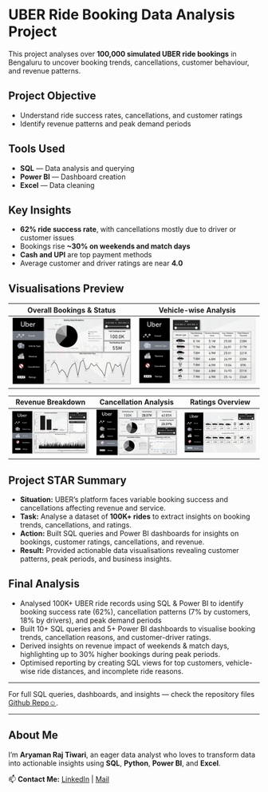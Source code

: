 # UBER Ride Booking Data Analysis Project

This project analyses over **100,000 simulated UBER ride bookings** in Bengaluru to uncover booking trends, cancellations, customer behaviour, and revenue patterns.

## Project Objective
- Understand ride success rates, cancellations, and customer ratings
- Identify revenue patterns and peak demand periods

## Tools Used
- **SQL** — Data analysis and querying
- **Power BI** — Dashboard creation
- **Excel** — Data cleaning

## Key Insights
- **62% ride success rate**, with cancellations mostly due to driver or customer issues
- Bookings rise **~30% on weekends and match days**
- **Cash and UPI** are top payment methods
- Average customer and driver ratings are near **4.0**

## Visualisations Preview

| Overall Bookings & Status | Vehicle-wise Analysis |
|:---:|:---:|
| ![Overall](./Screenshots/Screenshot_Overall.png) | ![Vehicle Type](./Screenshots/Screenshot_VehicleType.png) |

| Revenue Breakdown | Cancellation Analysis | Ratings Overview |
|:---:|:---:|:---:|
| ![Revenue](./Screenshots/Screenshot_Revenue.png) | ![Cancellation](./Screenshots/Screenshot_Cancellation.png) | ![Ratings](./Screenshots/Screenshot_Ratings.png) |

## Project STAR Summary

- **Situation:** UBER’s platform faces variable booking success and cancellations affecting revenue and service.
- **Task:** Analyse a dataset of **100K+ rides** to extract insights on booking trends, cancellations, and ratings.
- **Action:** Built SQL queries and Power BI dashboards for insights on bookings, customer ratings, cancellations, and revenue.
- **Result:** Provided actionable data visualisations revealing customer patterns, peak periods, and business insights.


## Final Analysis
- Analysed 100K+ UBER ride records using SQL & Power BI to identify booking success rate (62%), cancellation patterns (7% by customers, 18% by drivers), and peak demand periods
- Built 10+ SQL queries and 5+ Power BI dashboards to visualise booking trends, cancellation reasons, and customer-driver ratings.
- Derived insights on revenue impact of weekends & match days, highlighting up to 30% higher bookings during peak periods.
- Optimised reporting by creating SQL views for top customers, vehicle-wise ride distances, and incomplete ride reasons.

---

For full SQL queries, dashboards, and insights — check the repository files [Github Repo☺️](https://github.com/itsaryantiwari/UBER-Data-Analysis-Project).

---

## About Me

I’m **Aryaman Raj Tiwari**, an eager data analyst who loves to transform data into actionable insights using **SQL**, **Python**, **Power BI**, and **Excel**.

📫 **Contact Me:** [LinkedIn](https://www.linkedin.com/in/itsaryantiwari) | [Mail](mailto:i.aryantiwari@gmail.com)
